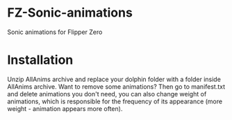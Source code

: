 # FZ-Sonic-animations
Sonic animations for Flipper Zero

# Installation
Unzip AllAnims archive and replace your dolphin folder with a folder inside AllAnims archive.
Want to remove some animations? Then go to manifest.txt and delete animations you don't need, you can also change weight of animations, which is responsible for the frequency of its appearance (more weight - animation appears more often).
